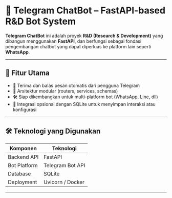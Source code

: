 # 🤖 Telegram ChatBot – FastAPI-based R&D Bot System

**Telegram ChatBot** ini adalah proyek **R&D (Research & Development)** yang dibangun menggunakan **FastAPI**, dan berfungsi sebagai fondasi pengembangan chatbot yang dapat diperluas ke platform lain seperti **WhatsApp**.

---

## 🚀 Fitur Utama

- 📩 Terima dan balas pesan otomatis dari pengguna Telegram
- 🧩 Arsitektur modular (routers, services, schemas)
- 🛠️ Siap dikembangkan untuk multi-platform bot (WhatsApp, Line, dll)
- 💾 Integrasi opsional dengan SQLite untuk menyimpan interaksi atau konfigurasi

---

## 🛠️ Teknologi yang Digunakan

| Komponen        | Teknologi           |
|------------------|--------------------|
| Backend API      | FastAPI            |
| Bot Platform     | Telegram Bot API   |
| Database         | SQLite             |
| Deployment       | Uvicorn / Docker   |

---
